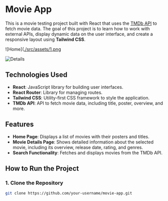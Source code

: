 # Movie App

This is a movie testing project built with React that uses the [TMDb API](https://www.themoviedb.org/) to fetch movie data. The goal of this project is to learn how to work with external APIs, display dynamic data on the user interface, and create a responsive layout using **Tailwind CSS**.

![Home]([./src/assets/1.png](https://firebasestorage.googleapis.com/v0/b/portifolio-42c64.appspot.com/o/Screenshot%202024-11-20%20at%2017.27.46.png?alt=media&token=acb49b90-cb29-42cb-becd-584ccbcd2b27) <!-- Example of a local image -->

![Details](https://firebasestorage.googleapis.com/v0/b/portifolio-42c64.appspot.com/o/Screenshot%202024-11-20%20at%2017.27.54.png?alt=media&token=0f3ad131-125a-4346-aae9-fc7e177ae3c4) <!-- Example of a local image -->
## Technologies Used

- **React**: JavaScript library for building user interfaces.
- **React Router**: Library for managing routes.
- **Tailwind CSS**: Utility-first CSS framework to style the application.
- **TMDb API**: API to fetch movie data, including title, poster, overview, and more.

## Features

- **Home Page**: Displays a list of movies with their posters and titles.
- **Movie Details Page**: Shows detailed information about the selected movie, including its overview, release date, rating, and genres.
- **Search Functionality**: Fetches and displays movies from the TMDb API.

## How to Run the Project

### 1. Clone the Repository

```bash
git clone https://github.com/your-username/movie-app.git
